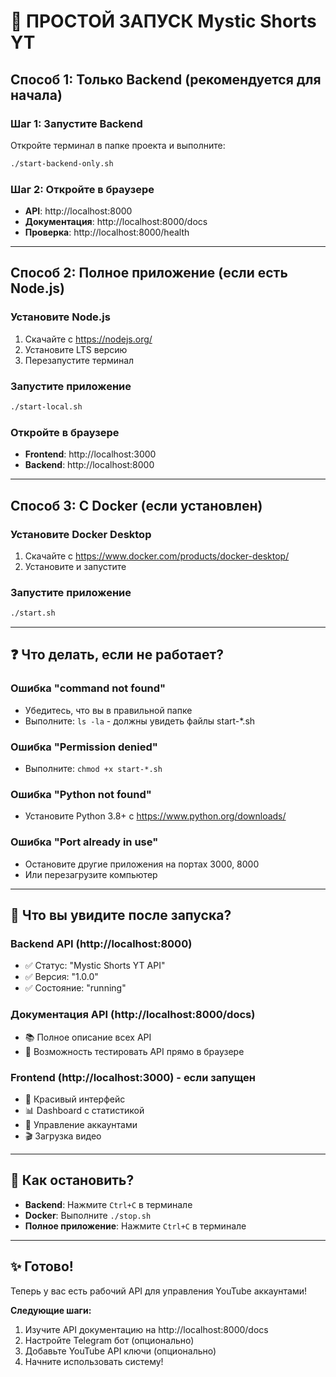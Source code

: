 # 🚀 ПРОСТОЙ ЗАПУСК Mystic Shorts YT

## Способ 1: Только Backend (рекомендуется для начала)

### Шаг 1: Запустите Backend
Откройте терминал в папке проекта и выполните:

```bash
./start-backend-only.sh
```

### Шаг 2: Откройте в браузере
- **API**: http://localhost:8000
- **Документация**: http://localhost:8000/docs
- **Проверка**: http://localhost:8000/health

---

## Способ 2: Полное приложение (если есть Node.js)

### Установите Node.js
1. Скачайте с https://nodejs.org/
2. Установите LTS версию
3. Перезапустите терминал

### Запустите приложение
```bash
./start-local.sh
```

### Откройте в браузере
- **Frontend**: http://localhost:3000
- **Backend**: http://localhost:8000

---

## Способ 3: С Docker (если установлен)

### Установите Docker Desktop
1. Скачайте с https://www.docker.com/products/docker-desktop/
2. Установите и запустите

### Запустите приложение
```bash
./start.sh
```

---

## ❓ Что делать, если не работает?

### Ошибка "command not found"
- Убедитесь, что вы в правильной папке
- Выполните: `ls -la` - должны увидеть файлы start-*.sh

### Ошибка "Permission denied"
- Выполните: `chmod +x start-*.sh`

### Ошибка "Python not found"
- Установите Python 3.8+ с https://www.python.org/downloads/

### Ошибка "Port already in use"
- Остановите другие приложения на портах 3000, 8000
- Или перезагрузите компьютер

---

## 🎯 Что вы увидите после запуска?

### Backend API (http://localhost:8000)
- ✅ Статус: "Mystic Shorts YT API"
- ✅ Версия: "1.0.0"
- ✅ Состояние: "running"

### Документация API (http://localhost:8000/docs)
- 📚 Полное описание всех API
- 🧪 Возможность тестировать API прямо в браузере

### Frontend (http://localhost:3000) - если запущен
- 🎨 Красивый интерфейс
- 📊 Dashboard с статистикой
- 👤 Управление аккаунтами
- 🎬 Загрузка видео

---

## 🛑 Как остановить?

- **Backend**: Нажмите `Ctrl+C` в терминале
- **Docker**: Выполните `./stop.sh`
- **Полное приложение**: Нажмите `Ctrl+C` в терминале

---

## ✨ Готово!

Теперь у вас есть рабочий API для управления YouTube аккаунтами!

**Следующие шаги:**
1. Изучите API документацию на http://localhost:8000/docs
2. Настройте Telegram бот (опционально)
3. Добавьте YouTube API ключи (опционально)
4. Начните использовать систему!
